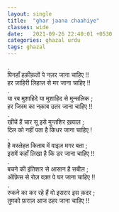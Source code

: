 ```yaml
---
layout: single
title:  "ghar jaana chaahiye"
classes: wide
date:   2021-09-26 22:40:01 +0530
categories: ghazal urdu
tags: ghazal
---
```

.<br>
पिनहाँ हक़ीक़तों पे नज़र जाना चाहिए !!<br>
हर ज़ाहिरी  लिहाज़ से मर जाना चाहिए !!<br>
.<br>
या रब  मुशाहिदे या मुशाहिद से मुन्सलिक ;<br>
हर जिस्म का नक़ाब उतर जाना चाहिए !!<br>
.<br>
खींचें हैं चार सू इसे मुन्तशिर ख़याल ;<br>
दिल को नहीं पता है किधर जाना चाहिए !<br>
.<br>
है मस्लेहत किताब में वाइज़ मगर बता ; <br>
इसमें कहाँ लिखा है कि डर जाना चाहिए !!<br>
.<br>
बचने की इंतिशार से आसान है सबील ;<br>
ऑफ़िस से रोज़ वक़्त पे घर जाना चाहिए !!<br>
.<br>
रुकने का कर रहे हैं वो इसरार इस क़दर ;<br>
तुमको फ़राज़ आज ठहर जाना चाहिए !!<br>
